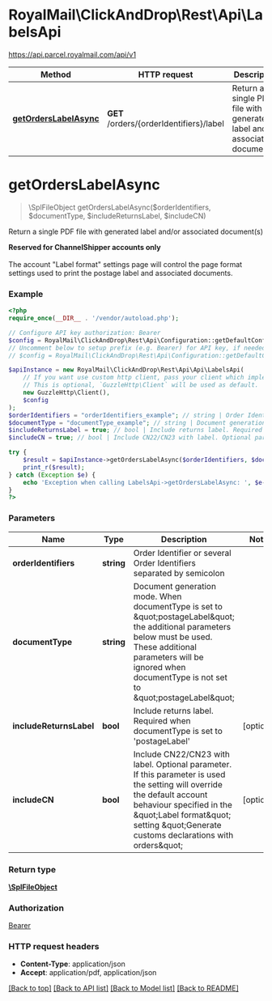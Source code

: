 # RoyalMail\ClickAndDrop\Rest\Api\LabelsApi

https://api.parcel.royalmail.com/api/v1

Method | HTTP request | Description
------------- | ------------- | -------------
[**getOrdersLabelAsync**](LabelsApi.md#getOrdersLabelAsync) | **GET** /orders/{orderIdentifiers}/label | Return a single PDF file with generated label and/or associated document(s)


# **getOrdersLabelAsync**
> \SplFileObject getOrdersLabelAsync($orderIdentifiers, $documentType, $includeReturnsLabel, $includeCN)

Return a single PDF file with generated label and/or associated document(s)

<b>Reserved for ChannelShipper accounts only</b></br></br>The account \"Label format\" settings page will control the page format settings used to print the postage label and associated documents.

### Example
```php
<?php
require_once(__DIR__ . '/vendor/autoload.php');

// Configure API key authorization: Bearer
$config = RoyalMail\ClickAndDrop\Rest\Api\Configuration::getDefaultConfiguration()->setApiKey('Authorization', 'YOUR_API_KEY');
// Uncomment below to setup prefix (e.g. Bearer) for API key, if needed
// $config = RoyalMail\ClickAndDrop\Rest\Api\Configuration::getDefaultConfiguration()->setApiKeyPrefix('Authorization', 'Bearer');

$apiInstance = new RoyalMail\ClickAndDrop\Rest\Api\Api\LabelsApi(
    // If you want use custom http client, pass your client which implements `GuzzleHttp\ClientInterface`.
    // This is optional, `GuzzleHttp\Client` will be used as default.
    new GuzzleHttp\Client(),
    $config
);
$orderIdentifiers = "orderIdentifiers_example"; // string | Order Identifier or several Order Identifiers separated by semicolon
$documentType = "documentType_example"; // string | Document generation mode. When documentType is set to \"postageLabel\" the additional parameters below must be used. These additional parameters will be ignored when documentType is not set to \"postageLabel\"
$includeReturnsLabel = true; // bool | Include returns label. Required when documentType is set to 'postageLabel'
$includeCN = true; // bool | Include CN22/CN23 with label. Optional parameter. If this parameter is used the setting will override the default account behaviour specified in the \"Label format\" setting \"Generate customs declarations with orders\"

try {
    $result = $apiInstance->getOrdersLabelAsync($orderIdentifiers, $documentType, $includeReturnsLabel, $includeCN);
    print_r($result);
} catch (Exception $e) {
    echo 'Exception when calling LabelsApi->getOrdersLabelAsync: ', $e->getMessage(), PHP_EOL;
}
?>
```

### Parameters

Name | Type | Description  | Notes
------------- | ------------- | ------------- | -------------
 **orderIdentifiers** | **string**| Order Identifier or several Order Identifiers separated by semicolon |
 **documentType** | **string**| Document generation mode. When documentType is set to \&quot;postageLabel\&quot; the additional parameters below must be used. These additional parameters will be ignored when documentType is not set to \&quot;postageLabel\&quot; |
 **includeReturnsLabel** | **bool**| Include returns label. Required when documentType is set to &#39;postageLabel&#39; | [optional]
 **includeCN** | **bool**| Include CN22/CN23 with label. Optional parameter. If this parameter is used the setting will override the default account behaviour specified in the \&quot;Label format\&quot; setting \&quot;Generate customs declarations with orders\&quot; | [optional]

### Return type

[**\SplFileObject**](../Model/\SplFileObject.md)

### Authorization

[Bearer](../../README.md#Bearer)

### HTTP request headers

 - **Content-Type**: application/json
 - **Accept**: application/pdf, application/json

[[Back to top]](#) [[Back to API list]](../../README.md#documentation-for-api-endpoints) [[Back to Model list]](../../README.md#documentation-for-models) [[Back to README]](../../README.md)

